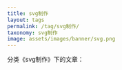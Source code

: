 ```yaml
---
title: svg制作
layout: tags
permalink: /tag/svg制作/
taxonomy: svg制作
image: assets/images/banner/svg.png
---
```


分类《svg制作》下的文章：